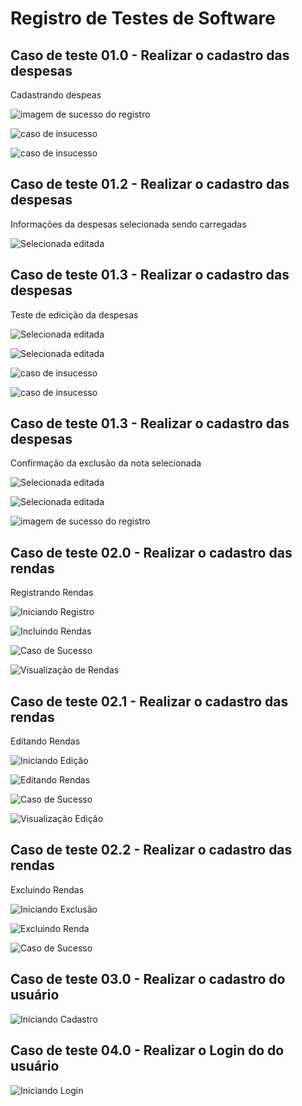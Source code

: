 # Registro de Testes de Software


## Caso de teste 01.0 - Realizar o cadastro das despesas

Cadastrando despeas

![imagem de sucesso do registro](img/1.0.1.jpeg)

![caso de insucesso](img/1.0.2.jpeg)

![caso de insucesso](img/1.03.jpeg)

## Caso de teste 01.2 - Realizar o cadastro das despesas

Informações da despesas selecionada sendo carregadas

![Selecionada editada](img/selecionada.jpeg)

## Caso de teste 01.3 - Realizar o cadastro das despesas

Teste de edicição da despesas

![Selecionada editada](img/selecionada.jpeg)

![Selecionada editada](img/categoria_selecionada.jpeg)

![caso de insucesso](img/confirma%C3%A7%C3%A3o%20de%20edi%C3%A7%C3%A3o.png)

![caso de insucesso](img/editada.jpeg)

## Caso de teste 01.3 - Realizar o cadastro das despesas

Confirmação da exclusão da nota selecionada

![Selecionada editada](img/selecionada.jpeg)

![Selecionada editada](img/confirma%C3%A7%C3%A3o%20da%20exclusao.png)

![imagem de sucesso do registro](img/1.0.1.jpeg)

## Caso de teste 02.0 - Realizar o cadastro das rendas

Registrando Rendas

![Iniciando Registro](img/Tela%20para%20incluir.jpg)

![Incluindo Rendas](img/Incluindo.jpg)

![Caso de Sucesso](img/Aparece%20incluida.jpg)

![Visualização de Rendas](img/Visualiza%C3%A7%C3%A3o%201.jpg)

## Caso de teste 02.1 - Realizar o cadastro das rendas

Editando Rendas

![Iniciando Edição](img/Aparece%20para%20Editar.jpg)

![Editando Rendas](img/Editando.jpg)

![Caso de Sucesso](img/editada.jpeg)

![Visualização Edição](img/Visualiza%C3%A7%C3%A3o%202.jpg)

## Caso de teste 02.2 - Realizar o cadastro das rendas

Excluindo Rendas

![Iniciando Exclusão](img/Aparece%20para%20Editar.jpg)

![Excluindo Renda](img/Excluir%202.jpg)

![Caso de Sucesso](img/Excluido.jpg)

## Caso de teste 03.0 - Realizar o cadastro do usuário

![Iniciando Cadastro](img/TelaDeCadastro.png)

## Caso de teste 04.0 - Realizar o Login do do usuário

![Iniciando Login](img/TelaDeLogin.png)



